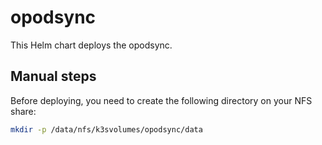 # opodsync

This Helm chart deploys the opodsync.

## Manual steps

Before deploying, you need to create the following directory on your NFS share:

```bash
mkdir -p /data/nfs/k3svolumes/opodsync/data
```
